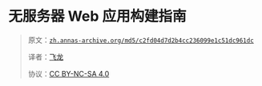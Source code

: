 # 无服务器 Web 应用构建指南

> 原文：[`zh.annas-archive.org/md5/c2fd04d7d2b4cc236099e1c51dc961dc`](https://zh.annas-archive.org/md5/c2fd04d7d2b4cc236099e1c51dc961dc)
> 
> 译者：[飞龙](https://github.com/wizardforcel)
> 
> 协议：[CC BY-NC-SA 4.0](http://creativecommons.org/licenses/by-nc-sa/4.0/)